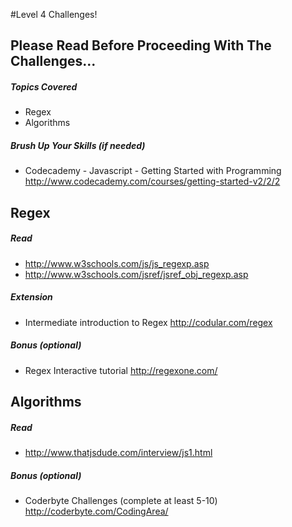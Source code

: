 #Level 4 Challenges!

## Please Read Before Proceeding With The Challenges...

##### Topics Covered

- Regex
- Algorithms

##### Brush Up Your Skills (if needed)
- Codecademy - Javascript - Getting Started with Programming
<http://www.codecademy.com/courses/getting-started-v2/2/2>

## Regex

##### Read

- <http://www.w3schools.com/js/js_regexp.asp>
- <http://www.w3schools.com/jsref/jsref_obj_regexp.asp>

##### Extension

- Intermediate introduction to Regex
<http://codular.com/regex>

##### Bonus (optional)

- Regex Interactive tutorial
<http://regexone.com/>

## Algorithms

##### Read

- <http://www.thatjsdude.com/interview/js1.html>

##### Bonus (optional)

- Coderbyte Challenges (complete at least 5-10)
<http://coderbyte.com/CodingArea/>
